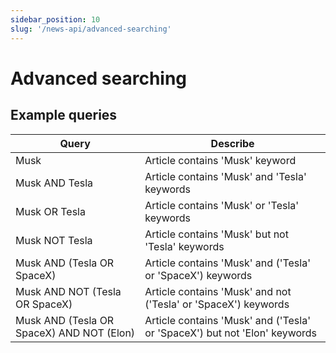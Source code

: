 ```yaml
---
sidebar_position: 10
slug: '/news-api/advanced-searching'
---
```


# Advanced searching

## Example queries

| Query                                     | Describe                                                                  |
|-------------------------------------------|---------------------------------------------------------------------------|
| Musk                                      | Article contains 'Musk' keyword                                           |
| Musk AND Tesla                            | Article contains 'Musk' and 'Tesla' keywords                              |
| Musk OR Tesla                             | Article contains 'Musk' or 'Tesla' keywords                               |
| Musk NOT Tesla                            | Article contains 'Musk' but not 'Tesla' keywords                          |
| Musk AND (Tesla OR SpaceX)                | Article contains 'Musk' and ('Tesla' or 'SpaceX') keywords                |
| Musk AND NOT (Tesla OR SpaceX)            | Article contains 'Musk' and not ('Tesla' or 'SpaceX') keywords            |
| Musk AND (Tesla OR SpaceX) AND NOT (Elon) | Article contains 'Musk' and ('Tesla' or 'SpaceX') but not 'Elon' keywords |
